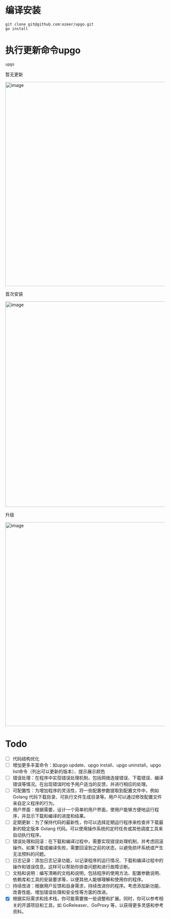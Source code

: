 # 编译安装
```
git clone git@github.com:ozeer/upgo.git
go install
```

# 执行更新命令upgo
```
upgo
```
暂无更新

<img width="643" alt="image" src="https://github.com/ozeer/upgo/assets/8944442/55aa6f74-ffb5-4754-b9ec-38c4ccaf3b84">

首次安装

<img width="647" alt="image" src="https://github.com/ozeer/upgo/assets/8944442/d7ff9d8a-d9a5-4c4e-b5f3-065f9528323c">

升级

<img width="642" alt="image" src="https://github.com/ozeer/upgo/assets/8944442/9e7b7e6c-abd1-4244-8b65-7de1cf7eb888">



# Todo
* [ ] 代码结构优化
* [ ] 增加更多丰富命令：如upgo update、upgo install、upgo uninstall，upgo list命令（列出可以更新的版本）、提示展示颜色
* [ ] 错误处理：在程序中实现错误处理机制，包括网络连接错误、下载错误、编译错误等情况。在出现错误时给予用户适当的反馈，并进行相应的处理。
* [ ] 可配置性：为增加程序的灵活性，将一些配置参数提取到配置文件中，例如 Golang 代码下载目录、可执行文件生成目录等。用户可以通过修改配置文件来自定义程序的行为。
* [ ] 用户界面：根据需要，设计一个简单的用户界面，使用户能够方便地运行程序，并显示下载和编译的进度和结果。
* [ ] 定期更新：为了保持代码的最新性，你可以选择定期运行程序来检查并下载最新的稳定版本 Golang 代码。可以使用操作系统的定时任务或其他调度工具来自动执行程序。
* [ ] 错误处理和回滚：在下载和编译过程中，需要实现错误处理机制，并考虑回滚操作。如果下载或编译失败，需要回滚到之前的状态，以避免损坏系统或产生无法预料的问题。
* [ ] 日志记录：添加日志记录功能，以记录程序的运行情况、下载和编译过程中的操作和错误信息。这样可以帮助你排查问题和进行故障诊断。
* [ ] 文档和说明：编写清晰的文档和说明，包括程序的使用方法、配置参数说明、依赖库和工具的安装要求等，以便其他人能够理解和使用你的程序。
* [ ] 持续改进：根据用户反馈和自身需求，持续改进你的程序。考虑添加新功能、改善性能、增加错误处理和安全性等方面的改进。
* [x] 根据实际需求和技术栈，你可能需要做一些调整和扩展。同时，你可以参考相关的开源项目和工具，如 GoReleaser、GoProxy 等，以获得更多灵感和参考资料。
